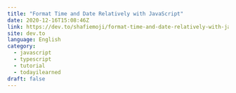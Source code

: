 ```yaml
---
title: "Format Time and Date Relatively with JavaScript"
date: 2020-12-16T15:08:46Z
link: https://dev.to/shafiemoji/format-time-and-date-relatively-with-javascript-47ap?utm_medium=RSS&utm_source=news.12bit.vn
site: dev.to
language: English
category:
  - javascript
  - typescript
  - tutorial
  - todayilearned
draft: false
---
```


